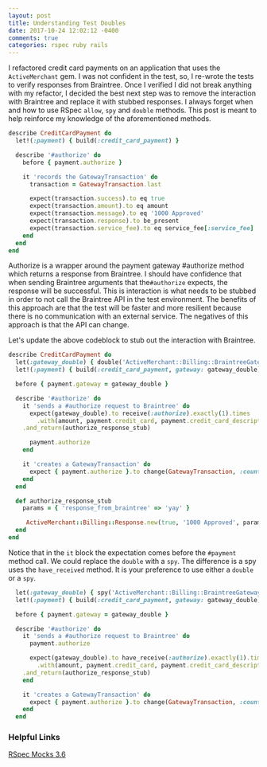 ```yaml
---
layout: post
title: Understanding Test Doubles
date: 2017-10-24 12:02:12 -0400
comments: true
categories: rspec ruby rails
---
```


I refactored credit card payments on an application that uses the `ActiveMerchant` gem. I was not confident in the test, so, I re-wrote the tests to verify responses from Braintree. Once I verified I did not break anything with my refactor, I decided the best next step was to remove the interaction with Braintree and replace it with stubbed responses. I always forget when and how to use RSpec `allow`, `spy` and `double` methods. This post is meant to help reinforce my knowledge of the aforementioned methods.

```ruby
describe CreditCardPayment do
  let!(:payment) { build(:credit_card_payment) }

  describe '#authorize' do
    before { payment.authorize }

    it 'records the GatewayTransaction' do
      transaction = GatewayTransaction.last

      expect(transaction.success).to eq true
      expect(transaction.amount).to eq amount
      expect(transaction.message).to eq '1000 Approved'
      expect(transaction.response).to be_present
      expect(transaction.service_fee).to eq service_fee[:service_fee]
    end
  end
end
```

Authorize is a wrapper around the payment gateway #authorize method which returns a response from Braintree. I should have confidence that when sending Braintree arguments that the`#authorize` expects, the response will be successful. This is interaction is what needs to be stubbed in order to not call the Braintree API in the test environment. The benefits of this approach are that the test will be faster and more resilient because there is no communication with an external service. The negatives of this approach is that the API can change.

Let's update the above codeblock to stub out the interaction with Braintree.

```ruby
describe CreditCardPayment do
  let(:gateway_double) { double('ActiveMerchant::Billing::BraintreeGateway') }
  let!(:payment) { build(:credit_card_payment, gateway: gateway_double) }

  before { payment.gateway = gateway_double }

  describe '#authorize' do
    it 'sends a #authorize request to Braintree' do
      expect(gateway_double).to receive(:authorize).exactly(1).times
        .with(amount, payment.credit_card, payment.credit_card_descriptor)
	.and_return(authorize_response_stub)

      payment.authorize
    end

    it 'creates a GatewayTransaction' do
      expect { payment.authorize }.to change(GatewayTransaction, :count).by(1)
    end
  end

  def authorize_response_stub
    params = { 'response_from_braintree' => 'yay' }

     ActiveMerchant::Billing::Response.new(true, '1000 Approved', params, {authorization: '3e4r5q'})
  end
end
```

Notice that in the `it` block the expectation comes before the `#payment` method call. We could replace the `double` with a `spy`. The difference is a spy uses the `have_received` method. It is your preference to use either a `double` or a `spy`.

```ruby
  let(:gateway_double) { spy('ActiveMerchant::Billing::BraintreeGateway') }
  let!(:payment) { build(:credit_card_payment, gateway: gateway_double) }

  before { payment.gateway = gateway_double }

  describe '#authorize' do
    it 'sends a #authorize request to Braintree' do
      payment.authorize

      expect(gateway_double).to have_receive(:authorize).exactly(1).times
        .with(amount, payment.credit_card, payment.credit_card_descriptor)
	.and_return(authorize_response_stub)
    end

    it 'creates a GatewayTransaction' do
      expect { payment.authorize }.to change(GatewayTransaction, :count).by(1)
    end
  end
```

### Helpful Links
[RSpec Mocks 3.6](https://relishapp.com/rspec/rspec-mocks/v/3-6/docs/basics)
